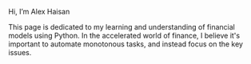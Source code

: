 Hi, I’m Alex Haisan

This page is dedicated to my learning and understanding of financial models using Python.
In the accelerated world of finance, I believe it's important to automate monotonous tasks, and instead focus on the key issues.




<!---
alexhaisan/alexhaisan is a ✨ special ✨ repository because its `README.md` (this file) appears on your GitHub profile.
You can click the Preview link to take a look at your changes.
--->
